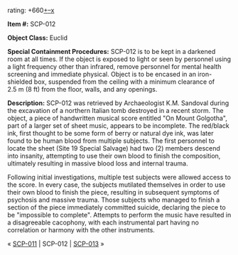 rating: +660[+](javascript:; "I like it")[–](javascript:; "I don't like it")[x](javascript:; "Cancel my vote")

**Item #:** SCP-012

**Object Class:** Euclid

**Special Containment Procedures:** SCP-012 is to be kept in a darkened room at all times. If the object is exposed to light or seen by personnel using a light frequency other than infrared, remove personnel for mental health screening and immediate physical. Object is to be encased in an iron-shielded box, suspended from the ceiling with a minimum clearance of 2.5 m (8 ft) from the floor, walls, and any openings.

**Description:** SCP-012 was retrieved by Archaeologist K.M. Sandoval during the excavation of a northern Italian tomb destroyed in a recent storm. The object, a piece of handwritten musical score entitled "On Mount Golgotha", part of a larger set of sheet music, appears to be incomplete. The red/black ink, first thought to be some form of berry or natural dye ink, was later found to be human blood from multiple subjects. The first personnel to locate the sheet (Site 19 Special Salvage) had two (2) members descend into insanity, attempting to use their own blood to finish the composition, ultimately resulting in massive blood loss and internal trauma.

Following initial investigations, multiple test subjects were allowed access to the score. In every case, the subjects mutilated themselves in order to use their own blood to finish the piece, resulting in subsequent symptoms of psychosis and massive trauma. Those subjects who managed to finish a section of the piece immediately committed suicide, declaring the piece to be "impossible to complete". Attempts to perform the music have resulted in a disagreeable cacophony, with each instrumental part having no correlation or harmony with the other instruments.

« [SCP-011](/scp-011) | SCP-012 | [SCP-013](/scp-013) »